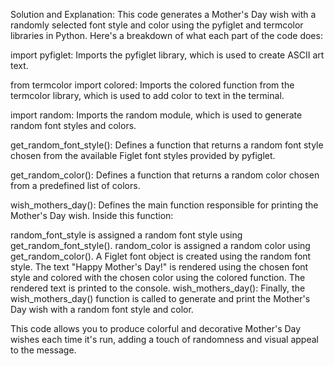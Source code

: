 Solution and Explanation:
This code generates a Mother's Day wish with a randomly selected font style and color using the pyfiglet and termcolor libraries in Python. Here's a breakdown of what each part of the code does:

import pyfiglet: Imports the pyfiglet library, which is used to create ASCII art text.

from termcolor import colored: Imports the colored function from the termcolor library, which is used to add color to text in the terminal.

import random: Imports the random module, which is used to generate random font styles and colors.

get_random_font_style(): Defines a function that returns a random font style chosen from the available Figlet font styles provided by pyfiglet.

get_random_color(): Defines a function that returns a random color chosen from a predefined list of colors.

wish_mothers_day(): Defines the main function responsible for printing the Mother's Day wish. Inside this function:

random_font_style is assigned a random font style using get_random_font_style().
random_color is assigned a random color using get_random_color().
A Figlet font object is created using the random font style.
The text "Happy Mother's Day!" is rendered using the chosen font style and colored with the chosen color using the colored function.
The rendered text is printed to the console.
wish_mothers_day(): Finally, the wish_mothers_day() function is called to generate and print the Mother's Day wish with a random font style and color.

This code allows you to produce colorful and decorative Mother's Day wishes each time it's run, adding a touch of randomness and visual appeal to the message.
